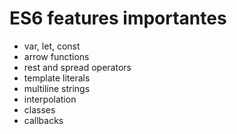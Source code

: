 # ES6 features importantes

- var, let, const
- arrow functions
- rest and spread operators
- template literals
- multiline strings
- interpolation
- classes
- callbacks

